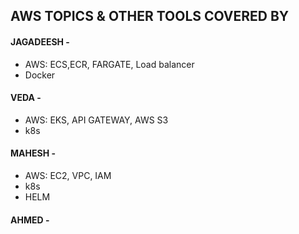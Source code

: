 ## AWS TOPICS & OTHER TOOLS COVERED BY

#### JAGADEESH - 
- AWS: ECS,ECR, FARGATE, Load balancer
- Docker
#### VEDA - 
- AWS: EKS, API GATEWAY, AWS S3
- k8s

#### MAHESH - 
- AWS: EC2, VPC, IAM
- k8s
- HELM

#### AHMED - 
